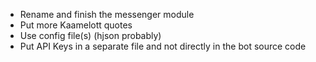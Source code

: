 - Rename and finish the messenger module
- Put more Kaamelott quotes
- Use config file(s) (hjson probably)
- Put API Keys in a separate file and not directly in the bot source code
